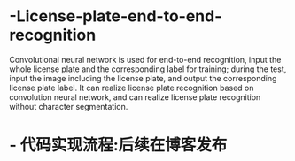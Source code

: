 # -License-plate-end-to-end-recognition
Convolutional neural network is used for end-to-end recognition, input the whole license plate and the corresponding label for training; during the test, input the image including the license plate, and output the corresponding license plate label. It can realize license plate recognition based on convolution neural network, and can realize license plate recognition without character segmentation.


# - 代码实现流程:后续在博客发布

